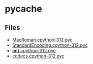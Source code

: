# __pycache__

## Files

- [MacRoman.cpython-312.pyc](MacRoman.cpython-312.pyc)
- [StandardEncoding.cpython-312.pyc](StandardEncoding.cpython-312.pyc)
- [__init__.cpython-312.pyc](__init__.cpython-312.pyc)
- [codecs.cpython-312.pyc](codecs.cpython-312.pyc)
